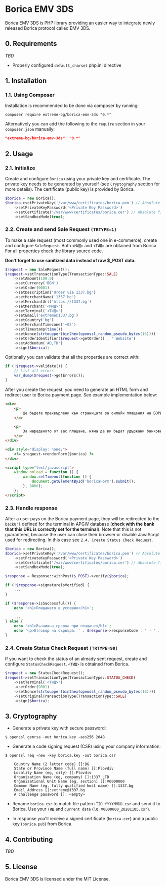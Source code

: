 # Borica EMV 3DS

Borica EMV 3DS is PHP library providing an easier way to integrate newly released Borica protocol called EMV 3DS.

## 0. Requirements

*TBD*

* Properly configured `default_charset` php.ini directive

## 1. Installation

### 1.1. Using Composer

Installation is recommended to be done via composer by running:

```shell
composer require extreme-bg/borica-emv-3ds "0.*"
```

Alternatively you can add the following to the `require` section in your `composer.json` manually:

```json
"extreme-bg/borica-emv-3ds": "0.*"
```

## 2. Usage

### 2.1. Initialize

Create and configure `Borica` using your private key and certificate. The private key needs to be generated  by yourself (see `Cryptography` section for more details). The certificate (public key) is provided by Borica.

```php
$borica = new Borica();
$borica->setPrivateKey('/var/www/certificates/borica.pem') // Absolute file path
    ->setPrivateKeyPassword('<Private Key Password>')
    ->setCertificate('/var/www/certificates/borica.cer') // Absolute file path
    ->setSandboxMode(true);
```

### 2.2. Create and send Sale Request `(TRTYPE=1)`

To make a sale request (most commonly used one in e-commerce), create and configure `SaleRequest`. Both `<МИД>` and `<ТИД>` are obtained from Borica. For all properties check the library source code.

**Don't forget to use sanitized data instead of raw $_POST data.**

```php
$request = new SaleRequest();
$request->setTransactionType(TransactionType::SALE)
    ->setAmount(100.0)
    ->setCurrency('BGN')
    ->setOrder(9001)
    ->setDescription('Order via 1337.bg')
    ->setMerchantName('1337.bg')
    ->setMerchantUrl('https://1337.bg')
    ->setMerchant('<МИД>')
    ->setTerminal('<ТИД>')
    ->setEmail('extreme@1337.bg')
    ->setCountry('bg')
    ->setMerchantTimezone('+02')
    ->setTimestamp(time())
    ->setNonce(strtoupper(bin2hex(openssl_random_pseudo_bytes(16))))
    ->setOrderIdentifier($request->getOrder() . ' Website')
    ->setAddendum('AD,TD')
    ->sign($borica);
```

Optionally you can validate that all the properties are correct with:

```php
if (!$request->validate()) {
    // List all errors
    var_dump($request->getErrors());
}
```

After you create the request, you need to generate an HTML form and redirect user to Borica payment page. See example implementation below:

```html
<div>
    <p>
        Ще бъдете прехвърлени към страницата за онлайн плащания на БОРИКА през защитена (SSL) връзка.
    </p>

    <p>
        За нареденото от вас плащане, няма да ви бъдат удържани банкови такси.
    </p>
</div>

<div style="display: none;">
    <?= $request->renderForm($borica) ?>
</div>

<script type="text/javascript">
    window.onload = function () {
        window.setTimeout(function () {
            document.getElementById('boricaForm').submit();
        }, 3000);
    };
</script>
```

### 2.3. Handle response

After a user pays on the Borica payment page, they will be redirected to the `backUrl` defined for the terminal in APGW database (**check with the bank that this URL is correctly set for the terminal**). Note that this is not guaranteed, because the user can close their browser or disable JavaScript used for redirecting. In this case see `2.4. Create Status Check Request`.

```php
$borica = new Borica();
$borica->setPrivateKey('/var/www/certificates/borica.pem') // Absolute file path
    ->setPrivateKeyPassword('<Private Key Password>')
    ->setCertificate('/var/www/certificates/borica.cer') // Absolute file path
    ->setSandboxMode(true);

$response = Response::withPost($_POST)->verify($borica);

if (!$response->signatureIsVerified) {
    ...
}

if ($response->isSuccessful()) {
    echo '<h1>Плащането е успешно</h1>';

    ...
} else {
    echo '<h1>Възникна грешка при плащане</h1>';
    echo '<p>Отговор на сървъра: ' . $response->responseCode . ' - ' . $response->responseCodeDescription() . '</p>';
}
```

### 2.4. Create Status Check Request `(TRTYPE=90)`

If you want to check the status of an already sent request, create and configure `StatusCheckRequest`. `<ТИД>` is obtained from Borica.

```php
$request = new StatusCheckRequest();
$request->setTransactionType(TransactionType::STATUS_CHECK)
    ->setTerminal('<ТИД>')
    ->setOrder(9001)
    ->setNonce(strtoupper(bin2hex(openssl_random_pseudo_bytes(16))))
    ->setOriginalTransactionType(TransactionType::SALE)
    ->sign($borica);
```

## 3. Cryptography

- Generate a private key with secure password:

```shell
$ openssl genrsa -out borica.key -aes256 2048
```

- Generate a code signing request (CSR) using your company information:

```shell
$ openssl req -new -key borica.key -out borica.csr

	Country Name (2 letter code) []:BG
	State or Province Name (full name) []:Plovdiv
	Locality Name (eg, city) []:Plovdiv
	Organization Name (eg, company) []:1337 LTD
	Organizational Unit Name (eg, section) []:V0000000
	Common Name (eg, fully qualified host name) []:1337.bg
	Email Address []:extreme@1337.bg
	A challenge password []: <empty>
```

- Rename `borica.csr` to match file pattern `TID_YYYYMMDD.csr` and send it to Borica. Use your `ТИД` and `current date` (i.e. `V0000000_20201105.csr`).

- In response you'll receive a signed certificate (`borica.cer`) and a public key (`borica.pub`) from Borica.

## 4. Contributing

*TBD*

## 5. License

Borica EMV 3DS is licensed under the MIT License.